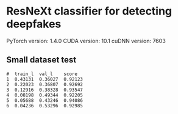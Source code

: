 # ResNeXt classifier for detecting deepfakes

PyTorch version: 1.4.0
CUDA version: 10.1
cuDNN version: 7603

## Small dataset test

```
#  train_l  val_l    score
1  0.43131  0.36027  0.92123
2  0.22023  0.36807  0.92692
3  0.12916  0.38328  0.93547
4  0.08198  0.49344  0.92205
5  0.05688  0.43246  0.94086
6  0.04236  0.53296  0.92985
```
